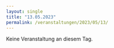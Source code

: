```yaml
---
layout: single
title: "13.05.2023"
permalink: /veranstaltungen/2023/05/13/
---
```


Keine Veranstaltung an diesem Tag.
